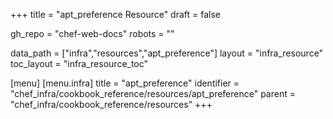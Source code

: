 +++
title = "apt_preference Resource"
draft = false

gh_repo = "chef-web-docs"
robots = ""

data_path = ["infra","resources","apt_preference"]
layout = "infra_resource"
toc_layout = "infra_resource_toc"


[menu]
  [menu.infra]
    title = "apt_preference"
    identifier = "chef_infra/cookbook_reference/resources/apt_preference"
    parent = "chef_infra/cookbook_reference/resources"
+++

<!-- The contents of this page are automatically generated from the apt_preference.yaml file in the data directory. -->
<!-- To suggest a change, edit the https://github.com/chef/chef/blob/master/lib/chef/resource/apt_preference.rb file
      and submit a pull request to the https://github.com/chef/chef repository. -->
